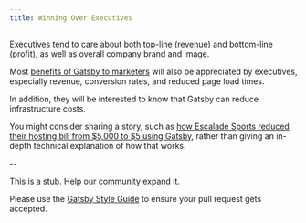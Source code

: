 ```yaml
---
title: Winning Over Executives
---
```


Executives tend to care about both top-line (revenue) and bottom-line (profit), as well as overall company brand and image.

Most [benefits of Gatsby to marketers](/docs/winning-over-marketers) will also be appreciated by executives, especially revenue, conversion rates, and reduced page load times.

In addition, they will be interested to know that Gatsby can reduce infrastructure costs.

You might consider sharing a story, such as [how Escalade Sports reduced their hosting bill from $5,000 to $5 using Gatsby](https://www.gatsbyjs.org/blog/2018-06-14-escalade-sports-from-5000-to-5-in-hosting/), rather than giving an in-depth technical explanation of how that works.

--

This is a stub. Help our community expand it.

Please use the [Gatsby Style Guide](/contributing/gatsby-style-guide/) to ensure your
pull request gets accepted.
